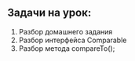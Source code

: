 ## Задачи на урок:

1. Разбор домашнего задания
2. Разбор интерфейса Comparable
3. Разбор метода compareTo();









